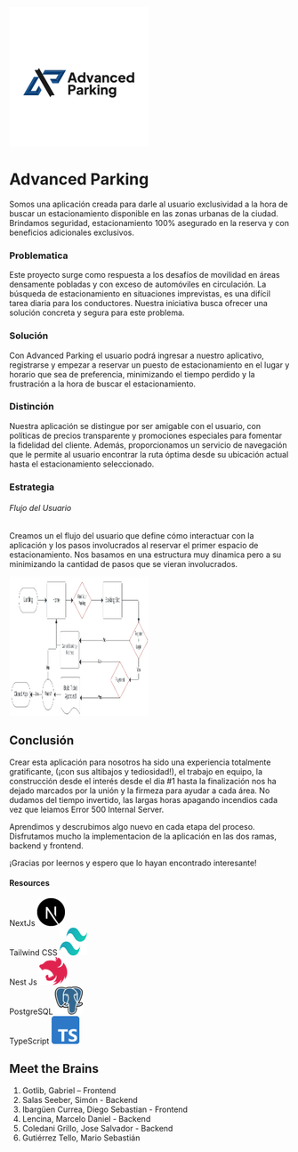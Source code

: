 
<img src="https://github.com/Gagotlib/Advanced-Parking-Front/blob/main/advanced-parking/public/landing_advanced.webp" alt="Advanced Parking" width="250" height="250" />

# Advanced Parking

Somos una aplicación creada para darle al usuario exclusividad a la hora de buscar un estacionamiento disponible en las zonas urbanas de la ciudad. Brindamos seguridad, estacionamiento 100% asegurado en la reserva y con beneficios adicionales exclusivos.

### Problematica

Este proyecto surge como respuesta a los desafíos de movilidad en áreas densamente pobladas y con exceso de automóviles en circulación. La búsqueda de estacionamiento en situaciones imprevistas, es una difícil tarea diaria para los conductores. Nuestra iniciativa busca ofrecer una solución concreta y segura para este problema.

### Solución

Con Advanced Parking el usuario podrá ingresar a nuestro aplicativo, registrarse y empezar a reservar un puesto de estacionamiento en el lugar y horario que sea de preferencia, minimizando el tiempo perdido y la frustración a la hora de buscar el estacionamiento.

### Distinción

Nuestra aplicación se distingue por ser amigable con el usuario, con políticas de precios transparente y promociones especiales para fomentar la fidelidad del cliente. Además, proporcionamos un servicio de navegación que le permite al usuario encontrar la ruta óptima desde su ubicación actual hasta el estacionamiento seleccionado.

### Estrategia
###### Flujo del Usuario

Creamos un el flujo del usuario que define cómo interactuar con la aplicación y los pasos involucrados al reservar el primer espacio de estacionamiento. Nos basamos en una estructura muy dinamica pero a su minimizando la cantidad de pasos que se vieran involucrados.

<img src="https://github.com/Gagotlib/Advanced-Parking-Front/blob/main/advanced-parking/public/userFlow.webp" alt="User Flow" width="250" height="250" />

## Conclusión

Crear esta aplicación para nosotros ha sido una experiencia totalmente gratificante, (¡con sus altibajos y tediosidad!), el trabajo en equipo, la construcción desde el interés desde el dia #1 hasta la finalización nos ha dejado marcados por la unión y la firmeza para ayudar a cada área. No dudamos del tiempo invertido, las largas horas apagando incendios cada vez que leiamos Error 500 Internal Server.

Aprendimos y descrubimos algo nuevo en cada etapa del proceso. Disfrutamos mucho la implementacion de la aplicación en las dos ramas, backend y frontend. 

¡Gracias por leernos y espero que lo hayan encontrado interesante!

#### Resources
<div display="flex">
  <div display="flex" justify-content="center" flex-direction="column" align-items="center"> 
    NextJs <img src="https://github.com/Gagotlib/Advanced-Parking-Front/blob/main/advanced-parking/public/icon_nextjs.webp" alt="Next.Js" width="50" height="50" />
  </div>
  <div display="flex" justify-content="center" flex-direction="column" align-items="center"> 
    Tailwind CSS <img src="https://github.com/Gagotlib/Advanced-Parking-Front/blob/main/advanced-parking/public/icon_tailwind.webp" alt="Tailwind CSS" width="50" height="50" />
  </div>
  <div display="flex" justify-content="center" flex-direction="column" align-items="center"> 
   Nest Js <img src="https://github.com/Gagotlib/Advanced-Parking-Front/blob/main/advanced-parking/public/icon_nestjs.webp" alt="Nest Js" width="50" height="50" />
  </div>
  <div display="flex" justify-content="center" flex-direction="column" align-items="center"> 
   PostgreSQL <img src="https://github.com/Gagotlib/Advanced-Parking-Front/blob/main/advanced-parking/public/icon_postgreSQL.webp" alt="PostgreSQL" width="50" height="50" />
  </div>
  <div display="flex" justify-content="center" flex-direction="column" align-items="center"> 
   TypeScript <img src="https://github.com/Gagotlib/Advanced-Parking-Front/blob/main/advanced-parking/public/icon_typescript.webp" alt="TypeScript" width="50" height="50" />
  </div>
</div>

## Meet the Brains

1. Gotlib, Gabriel – Frontend
2. Salas Seeber, Simón - Backend
3. Ibargüen Currea, Diego Sebastian - Frontend
4. Lencina, Marcelo Daniel - Backend
5. Coledani Grillo, Jose Salvador - Backend
6. Gutiérrez Tello, Mario Sebastián

